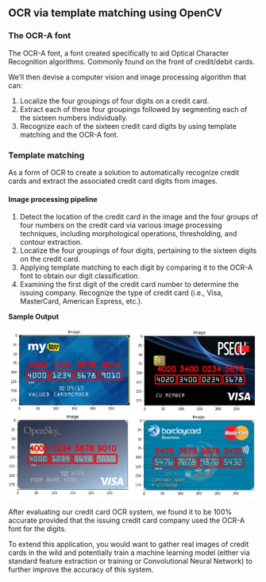 ## **OCR via template matching using OpenCV**

### **The OCR-A font**
The OCR-A font, a font created specifically to aid Optical Character Recognition algorithms. Commonly found on the front of credit/debit cards.

We’ll then devise a computer vision and image processing algorithm that can:

1. Localize the four groupings of four digits on a credit card.
2. Extract each of these four groupings followed by segmenting each of the sixteen numbers individually.
3. Recognize each of the sixteen credit card digits by using template matching and the OCR-A font.

### **Template matching**
As a form of OCR to create a solution to automatically recognize credit cards and extract the associated credit card digits from images.

#### **Image processing pipeline**
1. Detect the location of the credit card in the image and the four groups of four numbers on the credit card via various image processing techniques, including morphological operations, thresholding, and contour extraction.
2. Localize the four groupings of four digits, pertaining to the sixteen digits on the credit card.
3. Applying template matching to each digit by comparing it to the OCR-A font to obtain our digit classification.
4. Examining the first digit of the credit card number to determine the issuing company. Recognize the type of credit card (i.e., Visa, MasterCard, American Express, etc.).

**Sample Output**

![](https://github.com/shejz/OCR/blob/main/Credit%20card%20OCR%20with%20OpenCV/output/output.jpg)


After evaluating our credit card OCR system, we found it to be 100% accurate provided that the issuing credit card company used the OCR-A font for the digits.

To extend this application, you would want to gather real images of credit cards in the wild and potentially train a machine learning model (either via standard feature extraction or training or Convolutional Neural Network) to further improve the accuracy of this system.
